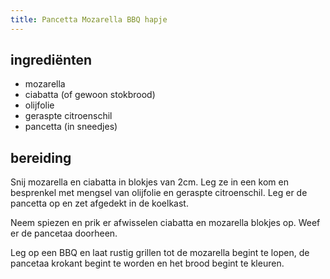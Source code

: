 ```yaml
---
title: Pancetta Mozarella BBQ hapje
---
```


## ingrediënten
* mozarella
* ciabatta (of gewoon stokbrood)
* olijfolie
* geraspte citroenschil
* pancetta (in sneedjes)

## bereiding

Snij mozarella en ciabatta in blokjes van 2cm. Leg ze in een kom en besprenkel met mengsel van olijfolie en geraspte citroenschil. Leg er de pancetta op en zet afgedekt in de koelkast.

Neem spiezen en prik er afwisselen ciabatta en mozarella blokjes op. Weef er de pancetaa doorheen.

Leg op een BBQ en laat rustig grillen tot de mozarella begint te lopen, de pancetaa krokant begint te worden en het brood begint te kleuren.
